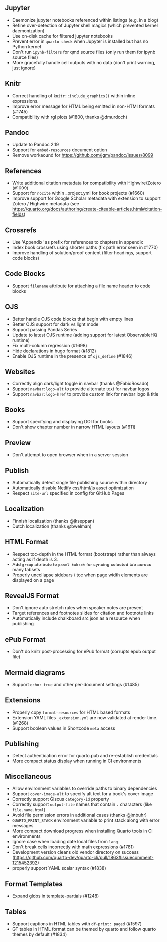 ## Jupyter

- Daemonize jupyter notebooks referenced within listings (e.g. in a blog)
- Refine over-detection of Jupyter shell magics (which prevented kernel daemonization)
- Use on-disk cache for filtered jupyter notebooks
- Prevent error in `quarto check` when Jupyter is installed but has no Python kernel
- Don't run `ipynb-filters` for qmd source files (only run them for ipynb source files)
- More gracefully handle cell outputs with no data (don't print warning, just ignore)

## Knitr

- Correct handling of `knitr::include_graphics()` within inline expressions.
- Improve error message for HTML being emitted in non-HTMl formats (#1745)
- Compatibility with rgl plots (#1800, thanks @dmurdoch)

## Pandoc

- Update to Pandoc 2.19
- Support for `embed-resources` document option
- Remove workaound for https://github.com/jgm/pandoc/issues/8099

## References

- Write additional citation metadata for compatibility with Highwire/Zotero (#1609)
- Support for `nocite` within \_project.yml for book projects (#1660)
- Improve support for Google Scholar metadata with extension to support Zotero / Highwire metadata
  (see https://quarto.org/docs/authoring/create-citeable-articles.html#citation-fields)

## Crossrefs

- Use 'Appendix' as prefix for references to chapters in appendix
- Index book crossrefs using shorter paths (fix path error seen in #1770)
- Improve handling of solution/proof content (filter headings, support code blocks)

## Code Blocks

- Support `filename` attribute for attaching a file name header to code blocks

## OJS

- Better handle OJS code blocks that begin with empty lines
- Better OJS support for dark vs light mode
- Support passing Pandas Series
- Update to latest OJS runtime (adding support for latest ObservableHQ runtime)
- Fix multi-column regression (#1698)
- Hide declarations in hugo format (#1812)
- Enable OJS runtime in the presence of `ojs_define` (#1846)

## Websites

- Correctly align dark/light toggle in navbar (thanks @FabioRosado)
- Support `navbar:logo-alt` to provide alternate text for navbar logos
- Support `navbar:logo-href` to provide custom link for navbar logo & title

## Books

- Support specifying and displaying DOI for books
- Don't show chapter number in narrow HTML layouts (#1611)

## Preview

- Don't attempt to open browser when in a server session

## Publish

- Automatically detect single file publishing source within directory
- Automatically disable Netlify css/html/js asset optimization
- Respect `site-url` specified in config for GitHub Pages

## Localization

- Finnish localization (thanks @jkseppan)
- Dutch localization (thanks @bwelman)

## HTML Format

- Respect toc-depth in the HTML format (bootstrap) rather than always acting as if depth is 3.
- Add `group` attribute to `panel-tabset` for syncing selected tab across many tabsets
- Properly uncollapse sidebars / toc when page width elements are displayed on a page

## RevealJS Format

- Don't ignore auto stretch rules when speaker notes are present
- Target references and footnotes slides for citation and footnote links
- Automatically include chalkboard src json as a resource when publishing

## ePub Format

- Don't do knitr post-processing for ePub format (corrupts epub output file)

## Mermaid diagrams

- Support `echo: true` and other per-document settings (#1485)

## Extensions

- Properly copy `format-resources` for HTML based formats
- Extension YAML files `_extension.yml` are now validated at render time. (#1268)
- Support boolean values in Shortcode `meta` access

## Publishing

- Detect authentication error for quarto.pub and re-establish credentials
- More compact status display when running in CI environments

## Miscellaneous

- Allow environment variables to override paths to binary dependencies
- Support `cover-image-alt` to specify alt text for a book's cover image
- Correctly support Giscus `category-id` property
- Correctly support `output-file` names that contain `.` characters (like `file.name.html`)
- Avoid file permission errors in additional cases (thanks @jmbuhr)
- `QUARTO_PRINT_STACK` environment variable to print stack along with error messages
- More compact download progress when installing Quarto tools in CI environments
- Ignore case when loading date local files from `lang`
- Don't break cells incorrectly with math expressions (#1781)
- Development version cleans old vendor directory on success (https://github.com/quarto-dev/quarto-cli/pull/1863#issuecomment-1215452392)
- properly support YAML scalar syntax (#1838)

## Format Templates

- Expand globs in template-partials (#1248)

## Tables

- Support captions in HTML tables with `df-print: paged` (#1597)
- GT tables in HTML format can be themed by quarto and follow quarto themes by default (#1834)

